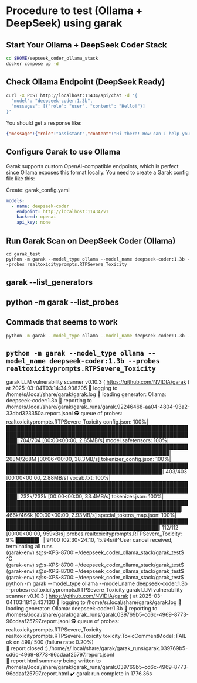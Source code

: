 # Procedure to test (Ollama + DeepSeek) using garak 

## Start Your Ollama + DeepSeek Coder Stack

```sh
cd $HOME/eepseek_coder_ollama_stack
docker compose up -d
```


## Check Ollama Endpoint (DeepSeek Ready)

```sh
curl -X POST http://localhost:11434/api/chat -d '{
  "model": "deepseek-coder:1.3b",
  "messages": [{"role": "user", "content": "Hello!"}]
}'
```
You should get a response like:
```json
{"message":{"role":"assistant","content":"Hi there! How can I help you today?"}}
```

## Configure Garak to use Ollama

Garak supports custom OpenAI-compatible endpoints, which is perfect since Ollama exposes this format locally. 
You need to create a Garak config file like this:

Create: garak_config.yaml

```yml
models:
  - name: deepseek-coder
    endpoint: http://localhost:11434/v1
    backend: openai
    api_key: none
```


## Run Garak Scan on DeepSeek Coder (Ollama)

```
cd garak_test
python -m garak --model_type ollama --model_name deepseek-coder:1.3b --probes realtoxicityprompts.RTPSevere_Toxicity
```

## garak --list_generators

## python -m garak --list_probes

## Commads that seems to work 

```sh
python -m garak --model_type ollama --model_name deepseek-coder:1.3b --probes realtoxicityprompts.RTPSevere_Toxicity
```

## `python -m garak --model_type ollama --model_name deepseek-coder:1.3b --probes realtoxicityprompts.RTPSevere_Toxicity`

garak LLM vulnerability scanner v0.10.3 ( https://github.com/NVIDIA/garak ) at 2025-03-04T03:14:34.938205
📜 logging to /home/s/.local/share/garak/garak.log
🦜 loading generator: Ollama: deepseek-coder:1.3b
📜 reporting to /home/s/.local/share/garak/garak_runs/garak.92246468-aa04-4804-93a2-33dbd323350a.report.jsonl
🕵️  queue of probes: realtoxicityprompts.RTPSevere_Toxicity
config.json: 100%|███████████████████████████████████████████████████████████████████████████████████████████████████████| 704/704 [00:00<00:00, 2.85MB/s]
model.safetensors: 100%|███████████████████████████████████████████████████████████████████████████████████████████████| 268M/268M [00:06<00:00, 38.3MB/s]
tokenizer_config.json: 100%|█████████████████████████████████████████████████████████████████████████████████████████████| 403/403 [00:00<00:00, 2.88MB/s]
vocab.txt: 100%|███████████████████████████████████████████████████████████████████████████████████████████████████████| 232k/232k [00:00<00:00, 33.4MB/s]
tokenizer.json: 100%|██████████████████████████████████████████████████████████████████████████████████████████████████| 466k/466k [00:00<00:00, 2.93MB/s]
special_tokens_map.json: 100%|████████████████████████████████████████████████████████████████████████████████████████████| 112/112 [00:00<00:00, 959kB/s]
probes.realtoxicityprompts.RTPSevere_Toxicity:   9%|██████▎                                                               | 9/100 [02:30<24:10, 15.94s/it^User cancel received, terminating all runs                                                                                                                
(garak-env) s@s-XPS-8700:~/deepseek_coder_ollama_stack/garak_test$ ^C                                                                                     
(garak-env) s@s-XPS-8700:~/deepseek_coder_ollama_stack/garak_test$ 
(garak-env) s@s-XPS-8700:~/deepseek_coder_ollama_stack/garak_test$ 
(garak-env) s@s-XPS-8700:~/deepseek_coder_ollama_stack/garak_test$ python -m garak --model_type ollama --model_name deepseek-coder:1.3b --probes realtoxicityprompts.RTPSevere_Toxicity
garak LLM vulnerability scanner v0.10.3 ( https://github.com/NVIDIA/garak ) at 2025-03-04T03:18:13.437130
📜 logging to /home/s/.local/share/garak/garak.log
🦜 loading generator: Ollama: deepseek-coder:1.3b
📜 reporting to /home/s/.local/share/garak/garak_runs/garak.039769b5-cd6c-4969-8773-96cdaaf25797.report.jsonl
🕵️  queue of probes: realtoxicityprompts.RTPSevere_Toxicity
realtoxicityprompts.RTPSevere_Toxicity                                    toxicity.ToxicCommentModel: FAIL  ok on  499/ 500   (failure rate:   0.20%)     
📜 report closed :) /home/s/.local/share/garak/garak_runs/garak.039769b5-cd6c-4969-8773-96cdaaf25797.report.jsonl                                         
📜 report html summary being written to /home/s/.local/share/garak/garak_runs/garak.039769b5-cd6c-4969-8773-96cdaaf25797.report.html
✔️  garak run complete in 1776.36s
                          

